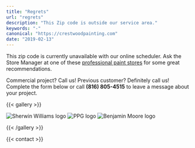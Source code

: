 ```yaml
---
title: "Regrets"
url: "regrets"
description: "This Zip code is outside our service area."
keywords: "-"
canonical: "https://crestwoodpainting.com"
date: "2019-02-13"
---
```


This zip code is currently unavailable with our online scheduler. Ask the Store Manager at one of these [professional paint stores](https://www.google.com/search?q=paint+stores+kansas+city) for some great recommendations.

Commercial project? Call us! Previous customer? Definitely call us! Complete the form below or call **(816) 805-4515** to leave a message about your project.

{{< gallery >}}

![Sherwin Williams logo](/images/SW-logo.png?h=100) ![PPG logo](/images/Logo-PPG.png?h=120") ![Benjamin Moore logo](/images/Logo-Benjamin-Moore.png?h120)

{{< /gallery >}}

{{< contact >}}
